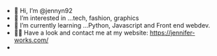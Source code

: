 - 👋 Hi, I’m @jennyn92
- 👀 I’m interested in ...tech, fashion, graphics
- 🌱 I’m currently learning ...Python, Javascript and Front end webdev.
- 👩‍💻 Have a look and contact me at my website: https://jennifer-works.com/
- 
<!---
jennyn92/jennyn92 is a ✨ special ✨ repository because its `README.md` (this file) appears on your GitHub profile.
You can click the Preview link to take a look at your changes.
--->
